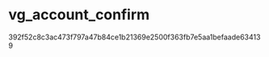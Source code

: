 vg_account_confirm
==================
392f52c8c3ac473f797a47b84ce1b21369e2500f363fb7e5aa1befaade634139
